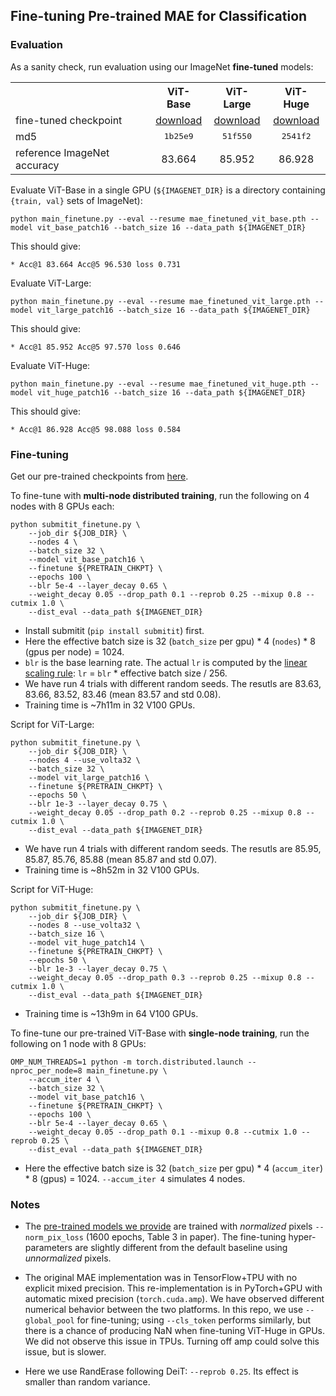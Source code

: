 ## Fine-tuning Pre-trained MAE for Classification

### Evaluation

As a sanity check, run evaluation using our ImageNet **fine-tuned** models:

<table><tbody>
<!-- START TABLE -->
<!-- TABLE HEADER -->
<th valign="bottom"></th>
<th valign="bottom">ViT-Base</th>
<th valign="bottom">ViT-Large</th>
<th valign="bottom">ViT-Huge</th>
<!-- TABLE BODY -->
<tr><td align="left">fine-tuned checkpoint</td>
<td align="center"><a href="https://dl.fbaipublicfiles.com/mae/finetune/mae_finetuned_vit_base.pth">download</a></td>
<td align="center"><a href="https://dl.fbaipublicfiles.com/mae/finetune/mae_finetuned_vit_large.pth">download</a></td>
<td align="center"><a href="https://dl.fbaipublicfiles.com/mae/finetune/mae_finetuned_vit_huge.pth">download</a></td>
</tr>
<tr><td align="left">md5</td>
<td align="center"><tt>1b25e9</tt></td>
<td align="center"><tt>51f550</tt></td>
<td align="center"><tt>2541f2</tt></td>
</tr>
<tr><td align="left">reference ImageNet accuracy</td>
<td align="center">83.664</td>
<td align="center">85.952</td>
<td align="center">86.928</td>
</tr>
</tbody></table>

Evaluate ViT-Base in a single GPU (`${IMAGENET_DIR}` is a directory containing `{train, val}` sets of ImageNet):
```
python main_finetune.py --eval --resume mae_finetuned_vit_base.pth --model vit_base_patch16 --batch_size 16 --data_path ${IMAGENET_DIR}
```
This should give:
```
* Acc@1 83.664 Acc@5 96.530 loss 0.731
```

Evaluate ViT-Large:
```
python main_finetune.py --eval --resume mae_finetuned_vit_large.pth --model vit_large_patch16 --batch_size 16 --data_path ${IMAGENET_DIR}
```
This should give:
```
* Acc@1 85.952 Acc@5 97.570 loss 0.646
```

Evaluate ViT-Huge:
```
python main_finetune.py --eval --resume mae_finetuned_vit_huge.pth --model vit_huge_patch16 --batch_size 16 --data_path ${IMAGENET_DIR}
```
This should give:
```
* Acc@1 86.928 Acc@5 98.088 loss 0.584
```

### Fine-tuning

Get our pre-trained checkpoints from [here](https://github.com/fairinternal/mae/#pre-trained-checkpoints).

To fine-tune with **multi-node distributed training**, run the following on 4 nodes with 8 GPUs each:
```
python submitit_finetune.py \
    --job_dir ${JOB_DIR} \
    --nodes 4 \
    --batch_size 32 \
    --model vit_base_patch16 \
    --finetune ${PRETRAIN_CHKPT} \
    --epochs 100 \
    --blr 5e-4 --layer_decay 0.65 \
    --weight_decay 0.05 --drop_path 0.1 --reprob 0.25 --mixup 0.8 --cutmix 1.0 \
    --dist_eval --data_path ${IMAGENET_DIR}
```
- Install submitit (`pip install submitit`) first.
- Here the effective batch size is 32 (`batch_size` per gpu) * 4 (`nodes`) * 8 (gpus per node) = 1024.
- `blr` is the base learning rate. The actual `lr` is computed by the [linear scaling rule](https://arxiv.org/abs/1706.02677): `lr` = `blr` * effective batch size / 256.
- We have run 4 trials with different random seeds. The resutls are 83.63, 83.66, 83.52, 83.46 (mean 83.57 and std 0.08).
- Training time is ~7h11m in 32 V100 GPUs.

Script for ViT-Large:
```
python submitit_finetune.py \
    --job_dir ${JOB_DIR} \
    --nodes 4 --use_volta32 \
    --batch_size 32 \
    --model vit_large_patch16 \
    --finetune ${PRETRAIN_CHKPT} \
    --epochs 50 \
    --blr 1e-3 --layer_decay 0.75 \
    --weight_decay 0.05 --drop_path 0.2 --reprob 0.25 --mixup 0.8 --cutmix 1.0 \
    --dist_eval --data_path ${IMAGENET_DIR}
```
- We have run 4 trials with different random seeds. The resutls are 85.95, 85.87, 85.76, 85.88 (mean 85.87 and std 0.07).
- Training time is ~8h52m in 32 V100 GPUs.

Script for ViT-Huge:
```
python submitit_finetune.py \
    --job_dir ${JOB_DIR} \
    --nodes 8 --use_volta32 \
    --batch_size 16 \
    --model vit_huge_patch14 \
    --finetune ${PRETRAIN_CHKPT} \
    --epochs 50 \
    --blr 1e-3 --layer_decay 0.75 \
    --weight_decay 0.05 --drop_path 0.3 --reprob 0.25 --mixup 0.8 --cutmix 1.0 \
    --dist_eval --data_path ${IMAGENET_DIR}
```
- Training time is ~13h9m in 64 V100 GPUs.

To fine-tune our pre-trained ViT-Base with **single-node training**, run the following on 1 node with 8 GPUs:
```
OMP_NUM_THREADS=1 python -m torch.distributed.launch --nproc_per_node=8 main_finetune.py \
    --accum_iter 4 \
    --batch_size 32 \
    --model vit_base_patch16 \
    --finetune ${PRETRAIN_CHKPT} \
    --epochs 100 \
    --blr 5e-4 --layer_decay 0.65 \
    --weight_decay 0.05 --drop_path 0.1 --mixup 0.8 --cutmix 1.0 --reprob 0.25 \
    --dist_eval --data_path ${IMAGENET_DIR}
```
- Here the effective batch size is 32 (`batch_size` per gpu) * 4 (`accum_iter`) * 8 (gpus) = 1024. `--accum_iter 4` simulates 4 nodes.

### Notes

- The [pre-trained models we provide](https://github.com/fairinternal/mae/#pre-trained-checkpoints) are trained with *normalized* pixels `--norm_pix_loss` (1600 epochs, Table 3 in paper). The fine-tuning hyper-parameters are slightly different from the default baseline using *unnormalized* pixels.

- The original MAE implementation was in TensorFlow+TPU with no explicit mixed precision. This re-implementation is in PyTorch+GPU with automatic mixed precision (`torch.cuda.amp`). We have observed different numerical behavior between the two platforms. In this repo, we use `--global_pool` for fine-tuning; using `--cls_token` performs similarly, but there is a chance of producing NaN when fine-tuning ViT-Huge in GPUs. We did not observe this issue in TPUs. Turning off amp could solve this issue, but is slower.

- Here we use RandErase following DeiT: `--reprob 0.25`. Its effect is smaller than random variance.
